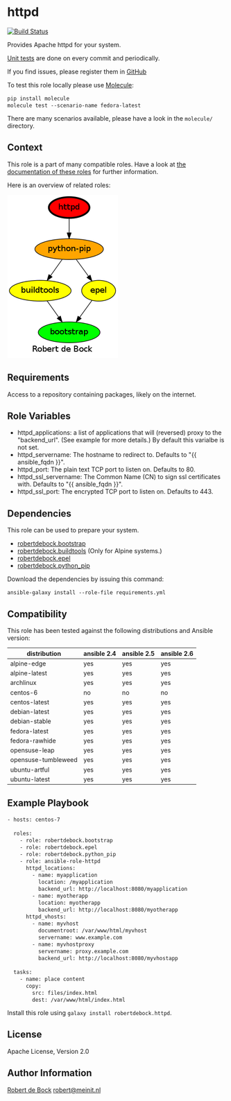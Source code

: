 httpd
=========

[![Build Status](https://travis-ci.org/robertdebock/ansible-role-httpd.svg?branch=master)](https://travis-ci.org/robertdebock/ansible-role-httpd)

Provides Apache httpd for your system.

[Unit tests](https://travis-ci.org/robertdebock/ansible-role-httpd) are done on every commit and periodically.

If you find issues, please register them in [GitHub](https://github.com/robertdebock/ansible-role-httpd/issues)

To test this role locally please use [Molecule](https://github.com/metacloud/molecule):
```
pip install molecule
molecule test --scenario-name fedora-latest
```
There are many scenarios available, please have a look in the `molecule/` directory.

Context
--------
This role is a part of many compatible roles. Have a look at [the documentation of these roles](https://robertdebock.nl/) for further information.

Here is an overview of related roles:

![dependencies](https://raw.githubusercontent.com/robertdebock/drawings/artifacts/httpd.png "Dependency")

Requirements
------------

Access to a repository containing packages, likely on the internet.

Role Variables
--------------

- httpd_applications: a list of applications that will (reversed) proxy to the "backend_url". (See example for more details.) By default this varialbe is not set.
- httpd_servername: The hostname to redirect to. Defaults to "{{ ansible_fqdn }}".
- httpd_port: The plain text TCP port to listen on. Defaults to 80.
- httpd_ssl_servername: The Common Name (CN) to sign ssl certificates with. Defaults to "{{ ansible_fqdn }}".
- httpd_ssl_port: The encrypted TCP port to listen on. Defaults to 443.

Dependencies
------------

This role can be used to prepare your system.

- [robertdebock.bootstrap](https://travis-ci.org/robertdebock/ansible-role-bootstrap)
- [robertdebock.buildtools](https://travis-ci.org/robertdebock/ansible-role-buildtools) (Only for Alpine systems.)
- [robertdebock.epel](https://travis-ci.org/robertdebock/ansible-role-epel)
- [robertdebock.python_pip](https://travis-ci.org/robertdebock/ansible-role-python_pip)

Download the dependencies by issuing this command:
```
ansible-galaxy install --role-file requirements.yml
```

Compatibility
-------------

This role has been tested against the following distributions and Ansible version:

|distribution|ansible 2.4|ansible 2.5|ansible 2.6|
|------------|-----------|-----------|-----------|
|alpine-edge|yes|yes|yes|
|alpine-latest|yes|yes|yes|
|archlinux|yes|yes|yes|
|centos-6|no|no|no|
|centos-latest|yes|yes|yes|
|debian-latest|yes|yes|yes|
|debian-stable|yes|yes|yes|
|fedora-latest|yes|yes|yes|
|fedora-rawhide|yes|yes|yes|
|opensuse-leap|yes|yes|yes|
|opensuse-tumbleweed|yes|yes|yes|
|ubuntu-artful|yes|yes|yes|
|ubuntu-latest|yes|yes|yes|

Example Playbook
----------------

```
- hosts: centos-7

  roles:
    - role: robertdebock.bootstrap
    - role: robertdebock.epel
    - role: robertdebock.python_pip
    - role: ansible-role-httpd
      httpd_locations:
        - name: myapplication
          location: /myapplication
          backend_url: http://localhost:8080/myapplication
        - name: myotherapp
          location: myotherapp
          backend_url: http://localhost:8080/myotherapp
      httpd_vhosts:
        - name: myvhost
          documentroot: /var/www/html/myvhost
          servername: www.example.com
        - name: myvhostproxy
          servername: proxy.example.com
          backend_url: http://localhost:8080/myvhostapp

  tasks:
    - name: place content
      copy:
        src: files/index.html
        dest: /var/www/html/index.html
```

Install this role using `galaxy install robertdebock.httpd`.

License
-------

Apache License, Version 2.0

Author Information
------------------

[Robert de Bock](https://robertdebock.nl/) <robert@meinit.nl>
